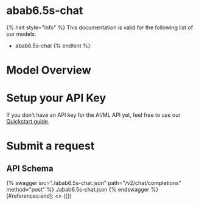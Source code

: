 [#references:start]: <> ({ "template": "openapi" })
# abab6.5s-chat

{% hint style="info" %}
This documentation is valid for the following list of our models:
* abab6.5s-chat
{% endhint %}

# Model Overview


# Setup your API Key
If you don’t have an API key for the AI/ML API yet, feel free to use our [Quickstart guide](https://docs.aimlapi.com/quickstart/setting-up).

# Submit a request
## API Schema
{% swagger src="./abab6.5s-chat.json" path="/v2/chat/completions" method="post" %}
./abab6.5s-chat.json
{% endswagger %}
[#references:end]: <> ({})
